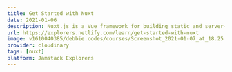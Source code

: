 ```yaml
---
title: Get Started with Nuxt
date: 2021-01-06
description: Nuxt.js is a Vue framework for building static and server-side rendered sites. This mission will walk you through the essentials of building a Nuxt.js site from the ground up.
url: https://explorers.netlify.com/learn/get-started-with-nuxt
image: v1610040385/debbie.codes/courses/Screenshot_2021-01-07_at_18.25.19_fzha5x
provider: cloudinary
tags: [nuxt]
platform: Jamstack Explorers
---
```


